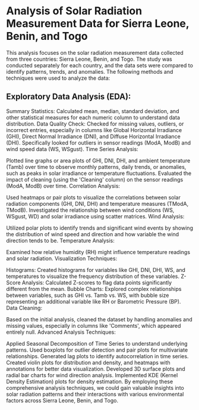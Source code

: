 # Analysis of Solar Radiation Measurement Data for Sierra Leone, Benin, and Togo
This analysis focuses on the solar radiation measurement data collected from three countries: Sierra Leone, Benin, and Togo. The study was conducted separately for each country, and the data sets were compared to identify patterns, trends, and anomalies. The following methods and techniques were used to analyze the data:

## Exploratory Data Analysis (EDA):

Summary Statistics: Calculated mean, median, standard deviation, and other statistical measures for each numeric column to understand data distribution.
Data Quality Check:
Checked for missing values, outliers, or incorrect entries, especially in columns like Global Horizontal Irradiance (GHI), Direct Normal Irradiance (DNI), and Diffuse Horizontal Irradiance (DHI).
Specifically looked for outliers in sensor readings (ModA, ModB) and wind speed data (WS, WSgust).
Time Series Analysis:

Plotted line graphs or area plots of GHI, DNI, DHI, and ambient temperature (Tamb) over time to observe monthly patterns, daily trends, or anomalies, such as peaks in solar irradiance or temperature fluctuations.
Evaluated the impact of cleaning (using the 'Cleaning' column) on the sensor readings (ModA, ModB) over time.
Correlation Analysis:

Used heatmaps or pair plots to visualize the correlations between solar radiation components (GHI, DNI, DHI) and temperature measures (TModA, TModB).
Investigated the relationship between wind conditions (WS, WSgust, WD) and solar irradiance using scatter matrices.
Wind Analysis:

Utilized polar plots to identify trends and significant wind events by showing the distribution of wind speed and direction and how variable the wind direction tends to be.
Temperature Analysis:

Examined how relative humidity (RH) might influence temperature readings and solar radiation.
Visualization Techniques:

Histograms: Created histograms for variables like GHI, DNI, DHI, WS, and temperatures to visualize the frequency distribution of these variables.
Z-Score Analysis: Calculated Z-scores to flag data points significantly different from the mean.
Bubble Charts: Explored complex relationships between variables, such as GHI vs. Tamb vs. WS, with bubble size representing an additional variable like RH or Barometric Pressure (BP).
Data Cleaning:

Based on the initial analysis, cleaned the dataset by handling anomalies and missing values, especially in columns like 'Comments', which appeared entirely null.
Advanced Analysis Techniques:

Applied Seasonal Decomposition of Time Series to understand underlying patterns.
Used boxplots for outlier detection and pair plots for multivariate relationships.
Generated lag plots to identify autocorrelation in time series.
Created violin plots for distribution and density, and heatmaps with annotations for better data visualization.
Developed 3D surface plots and radial bar charts for wind direction analysis.
Implemented KDE (Kernel Density Estimation) plots for density estimation.
By employing these comprehensive analysis techniques, we could gain valuable insights into solar radiation patterns and their interactions with various environmental factors across Sierra Leone, Benin, and Togo.